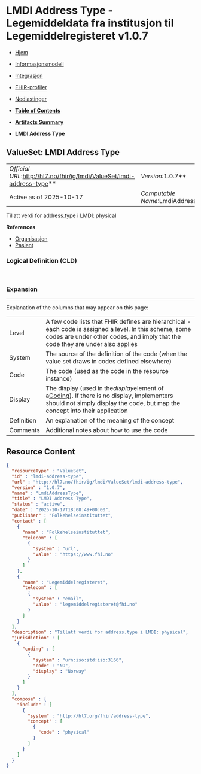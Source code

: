 # LMDI Address Type - Legemiddeldata fra institusjon til Legemiddelregisteret v1.0.7

*  [Hjem](index.md) 
*  [Informasjonsmodell](informasjonsmodell.md) 
*  [Integrasjon](integrasjon.md) 
*  [FHIR-profiler](profiler.md) 
*  [Nedlastinger](nedlastinger.md) 

* [**Table of Contents**](toc.md)
* [**Artifacts Summary**](artifacts.md)
* **LMDI Address Type**

## ValueSet: LMDI Address Type 

| | |
| :--- | :--- |
| *Official URL*:http://hl7.no/fhir/ig/lmdi/ValueSet/lmdi-address-type** | *Version*:1.0.7** |
| Active as of 2025-10-17 | *Computable Name*:LmdiAddressType |

 
Tillatt verdi for address.type i LMDI: physical 

 **References** 

* [Organisasjon](StructureDefinition-lmdi-organization.md)
* [Pasient](StructureDefinition-lmdi-patient.md)

### Logical Definition (CLD)

 

### Expansion

-------

 Explanation of the columns that may appear on this page: 

| | |
| :--- | :--- |
| Level | A few code lists that FHIR defines are hierarchical - each code is assigned a level. In this scheme, some codes are under other codes, and imply that the code they are under also applies |
| System | The source of the definition of the code (when the value set draws in codes defined elsewhere) |
| Code | The code (used as the code in the resource instance) |
| Display | The display (used in the*display*element of a[Coding](http://hl7.org/fhir/R4/datatypes.html#Coding)). If there is no display, implementers should not simply display the code, but map the concept into their application |
| Definition | An explanation of the meaning of the concept |
| Comments | Additional notes about how to use the code |



## Resource Content

```json
{
  "resourceType" : "ValueSet",
  "id" : "lmdi-address-type",
  "url" : "http://hl7.no/fhir/ig/lmdi/ValueSet/lmdi-address-type",
  "version" : "1.0.7",
  "name" : "LmdiAddressType",
  "title" : "LMDI Address Type",
  "status" : "active",
  "date" : "2025-10-17T18:08:49+00:00",
  "publisher" : "Folkehelseinstituttet",
  "contact" : [
    {
      "name" : "Folkehelseinstituttet",
      "telecom" : [
        {
          "system" : "url",
          "value" : "https://www.fhi.no"
        }
      ]
    },
    {
      "name" : "Legemiddelregisteret",
      "telecom" : [
        {
          "system" : "email",
          "value" : "legemiddelregisteret@fhi.no"
        }
      ]
    }
  ],
  "description" : "Tillatt verdi for address.type i LMDI: physical",
  "jurisdiction" : [
    {
      "coding" : [
        {
          "system" : "urn:iso:std:iso:3166",
          "code" : "NO",
          "display" : "Norway"
        }
      ]
    }
  ],
  "compose" : {
    "include" : [
      {
        "system" : "http://hl7.org/fhir/address-type",
        "concept" : [
          {
            "code" : "physical"
          }
        ]
      }
    ]
  }
}

```
